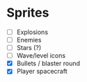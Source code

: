 # Sprites

- [ ] Explosions
- [ ] Enemies
- [ ] Stars (?)
- [ ] Wave/level icons
- [X] Bullets / blaster round
- [X] Player spacecraft
